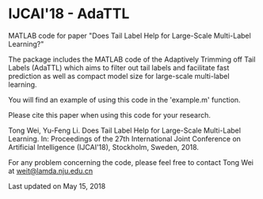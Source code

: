 # IJCAI'18 - AdaTTL 
MATLAB code for paper "Does Tail Label Help for Large-Scale Multi-Label Learning?"

The package includes the MATLAB code of the Adaptively Trimming off Tail Labels (AdaTTL) which aims to filter out tail labels and facilitate fast prediction as well as compact model size for large-scale multi-label learning.


You will find an example of using this code in the 'example.m' function.

Please cite this paper when using this code for your research.


Tong Wei, Yu-Feng Li. Does Tail Label Help for Large-Scale Multi-Label Learning. In: Proceedings of the 27th International Joint Conference on Artificial Intelligence (IJCAI'18), Stockholm, Sweden, 2018.


For any problem concerning the code, please feel free to contact Tong Wei at weit@lamda.nju.edu.cn


Last updated on May 15, 2018
